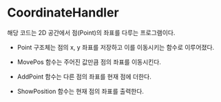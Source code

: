 # CoordinateHandler

 해당 코드는 2D 공간에서 점(Point)의 좌표를 다루는 프로그램이다.
 
 - Point 구조체는 점의 x, y 좌표를 저장하고 이를 이동시키는 함수로 이루어졌다.
 
 - MovePos 함수는 주어진 값만큼 점의 좌표를 이동시킨다. 
 
 - AddPoint 함수는 다른 점의 좌표를 현재 점에 더한다. 
 
 - ShowPosition 함수는 현재 점의 좌표를 출력한다.
